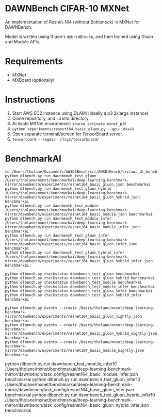 # DAWNBench CIFAR-10 MXNet

An implementation of Resnet-164 (without Bottleneck) in MXNet for DAWNBench.

Model is written using Gluon's `HybridBlock`s, and then trained using Gluon and Module APIs.

# Requirements

* MXNet
* MXBoard (optionally)

# Instructions

1) Start AWS EC2 instance using DLAMI (ideally a p3.2xlarge instance)
2) Clone repository, and `cd` into directory.
3) Activate MXNet environment: `source activate mxnet_p36`
4) `python experiments/resnet164_basic_gluon.py --gpu-idxs=0`
5) Open separate terminal/screen for TensorBoard server.
6) `tensorboard --logdir ./logs/tensorboard/`

# BenchmarkAI

```
cd /Users/tholane/Documents/AWSDlBench/src/AWSDlBench/src/aws_dl_bench
python dlbench.py run dawnbench_test_gluon /Users/tholane/mxnet/benchmarkai/deep-learning-benchmark-mirror/dawnbench/experiments/resnet164_basic_gluon.json benchmarkai
python dlbench.py run dawnbench_test_gluon_hybrid /Users/tholane/mxnet/benchmarkai/deep-learning-benchmark-mirror/dawnbench/experiments/resnet164_basic_gluon_hybrid.json benchmarkai
python dlbench.py run dawnbench_test_module /Users/tholane/mxnet/benchmarkai/deep-learning-benchmark-mirror/dawnbench/experiments/resnet164_basic_module.json benchmarkai
python dlbench.py run dawnbench_test_module_infer /Users/tholane/mxnet/benchmarkai/deep-learning-benchmark-mirror/dawnbench/experiments/resnet164_basic_module_infer.json benchmarkai
python dlbench.py run dawnbench_test_gluon_infer /Users/tholane/mxnet/benchmarkai/deep-learning-benchmark-mirror/dawnbench/experiments/resnet164_basic_gluon_infer.json benchmarkai
python dlbench.py run dawnbench_test_gluon_hybrid_infer /Users/tholane/mxnet/benchmarkai/deep-learning-benchmark-mirror/dawnbench/experiments/resnet164_basic_gluon_hybrid_infer.json benchmarkai

python dlbench.py checkstatus dawnbench_test_gluon benchmarkai
python dlbench.py checkstatus dawnbench_test_gluon_hybrid benchmarkai
python dlbench.py checkstatus dawnbench_test_module benchmarkai
python dlbench.py checkstatus dawnbench_test_module_infer benchmarkai
python dlbench.py checkstatus dawnbench_test_gluon_infer benchmarkai
python dlbench.py checkstatus dawnbench_test_gluon_hybrid_infer benchmarkai

python dlbench.py events --create /Users/tholane/mxnet/deep-learning-benchmark-mirror/dawnbench/experiments/resnet164_basic_gluon_nightly.json benchmarkai
python dlbench.py events --create /Users/tholane/mxnet/deep-learning-benchmark-mirror/dawnbench/experiments/resnet164_basic_gluon_hybrid_nightly.json benchmarkai
python dlbench.py events --create /Users/tholane/mxnet/deep-learning-benchmark-mirror/dawnbench/experiments/resnet164_basic_module_nightly.json benchmarkai
```


python dlbench.py run dawnbench_test_module_infer10 /Users/tholane/mxnet/benchmarkai/deep-learning-benchmark-mirror/dawnbench/task_config/resnet164_basic_module_infer.json benchmarkai
python dlbench.py run dawnbench_test_gluon_infer10 /Users/tholane/mxnet/benchmarkai/deep-learning-benchmark-mirror/dawnbench/task_config/resnet164_basic_gluon_infer.json benchmarkai
python dlbench.py run dawnbench_test_gluon_hybrid_infer10 /Users/tholane/mxnet/benchmarkai/deep-learning-benchmark-mirror/dawnbench/task_config/resnet164_basic_gluon_hybrid_infer.json benchmarkai